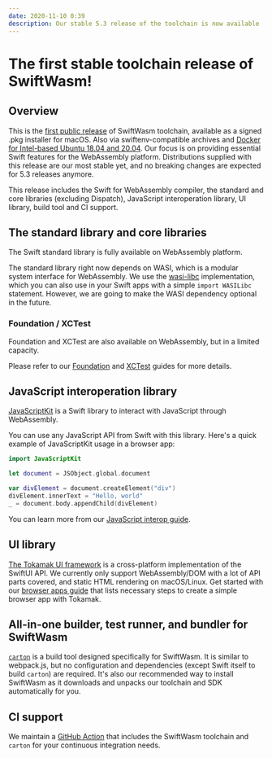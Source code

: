 ```yaml
---
date: 2020-11-10 0:39
description: Our stable 5.3 release of the toolchain is now available
---
```


# The first stable toolchain release of SwiftWasm!

## Overview 

This is the [first public release](https://github.com/swiftwasm/swift/releases/tag/swift-wasm-5.3.0-RELEASE) of SwiftWasm toolchain, available as a signed .pkg installer for macOS. Also via swiftenv-compatible archives and [Docker for Intel-based Ubuntu 18.04 and 20.04](https://github.com/orgs/swiftwasm/packages/container/package/swift).
Our focus is on providing essential Swift features for the WebAssembly platform. Distributions supplied with this release are our most stable yet, and no breaking changes are expected for 5.3 releases anymore.


This release includes the Swift for WebAssembly compiler, the standard and core libraries (excluding Dispatch), JavaScript interoperation library, UI library, build tool and CI support.


## The standard library and core libraries

The Swift standard library is fully available on WebAssembly platform.

The standard library right now depends on WASI, which is a modular system interface for WebAssembly. We use the [wasi-libc](https://github.com/WebAssembly/wasi-libc) implementation, which you can also use in your Swift apps with a simple `import WASILibc` statement.
However, we are going to make the WASI dependency optional in the future.


### Foundation / XCTest

Foundation and XCTest are also available on WebAssembly, but in a limited capacity.

Please refer to our [Foundation](https://book.swiftwasm.org/getting-started/foundation.html) and [XCTest](https://book.swiftwasm.org/getting-started/testing.html) guides for more details.


## JavaScript interoperation library

[JavaScriptKit](https://github.com/swiftwasm/JavaScriptKit) is a Swift library to interact with JavaScript through WebAssembly.

You can use any JavaScript API from Swift with this library. Here's a quick example of JavaScriptKit usage in a browser app:

```swift
import JavaScriptKit

let document = JSObject.global.document

var divElement = document.createElement("div")
divElement.innerText = "Hello, world"
_ = document.body.appendChild(divElement)
```

You can learn more from our [JavaScript interop guide](https://book.swiftwasm.org/getting-started/javascript-interop.html).


## UI library

[The Tokamak UI framework](https://tokamak.dev) is a cross-platform implementation of the SwiftUI API. We currently only support WebAssembly/DOM with a lot of API parts covered, and static HTML rendering on macOS/Linux. Get started with our [browser apps guide](https://book.swiftwasm.org/getting-started/browser-app.html) that lists necessary steps to create a simple browser app with Tokamak.

## All-in-one builder, test runner, and bundler for SwiftWasm

[`carton`](https://github.com/swiftwasm/carton) is a build tool designed specifically for SwiftWasm. It is similar to webpack.js, but no configuration and dependencies (except Swift itself to build `carton`) are required. It's also our recommended way to install SwiftWasm as it downloads and unpacks our toolchain and SDK automatically for you.

## CI support

We maintain a [GitHub Action](https://github.com/swiftwasm/swiftwasm-action) that includes the SwiftWasm toolchain and `carton`  for your continuous integration needs.
